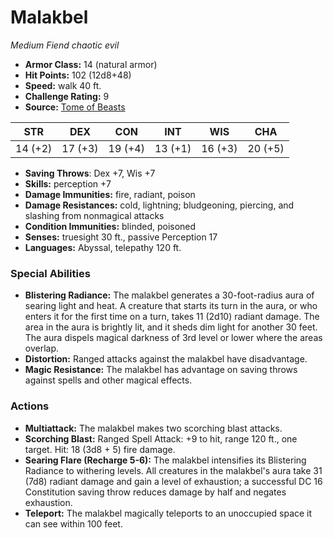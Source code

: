 # Malakbel

*Medium* *Fiend* *chaotic evil*

- **Armor Class:** 14 (natural armor)
- **Hit Points:** 102 (12d8+48)
- **Speed:** walk 40 ft.
- **Challenge Rating:** 9
- **Source:** [Tome of Beasts](https://koboldpress.com/kpstore/product/tome-of-beasts-for-5th-edition-print/)

| STR | DEX | CON | INT | WIS | CHA |
| --- | --- | --- | --- | --- | --- |
| 14 (+2) | 17 (+3) | 19 (+4) | 13 (+1) | 16 (+3) | 20 (+5) |

- **Saving Throws**: Dex +7, Wis +7
- **Skills:** perception +7
- **Damage Immunities:** fire, radiant, poison
- **Damage Resistances:** cold, lightning; bludgeoning, piercing, and slashing from nonmagical attacks
- **Condition Immunities:** blinded, poisoned
- **Senses:** truesight 30 ft., passive Perception 17
- **Languages:** Abyssal, telepathy 120 ft.
### Special Abilities
- **Blistering Radiance:** The malakbel generates a 30-foot-radius aura of searing light and heat. A creature that starts its turn in the aura, or who enters it for the first time on a turn, takes 11 (2d10) radiant damage. The area in the aura is brightly lit, and it sheds dim light for another 30 feet. The aura dispels magical darkness of 3rd level or lower where the areas overlap.
- **Distortion:** Ranged attacks against the malakbel have disadvantage.
- **Magic Resistance:** The malakbel has advantage on saving throws against spells and other magical effects.
### Actions
- **Multiattack:** The malakbel makes two scorching blast attacks.
- **Scorching Blast:** Ranged Spell Attack: +9 to hit, range 120 ft., one target. Hit: 18 (3d8 + 5) fire damage.
- **Searing Flare (Recharge 5-6):** The malakbel intensifies its Blistering Radiance to withering levels. All creatures in the malakbel's aura take 31 (7d8) radiant damage and gain a level of exhaustion; a successful DC 16 Constitution saving throw reduces damage by half and negates exhaustion.
- **Teleport:** The malakbel magically teleports to an unoccupied space it can see within 100 feet.
